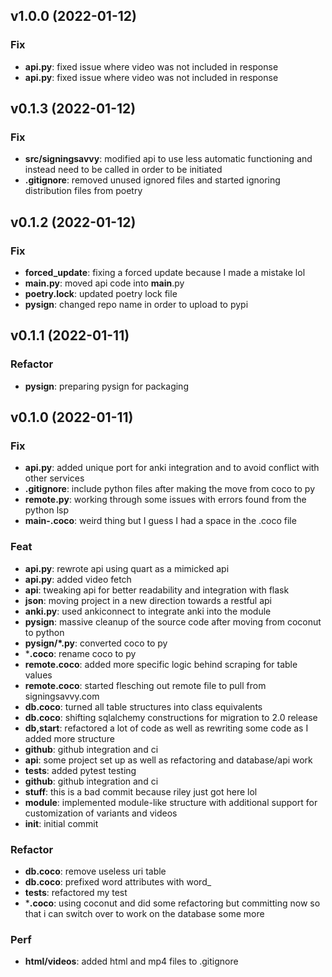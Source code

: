 ## v1.0.0 (2022-01-12)

### Fix

- **api.py**: fixed issue where video was not included in response
- **api.py**: fixed issue where video was not included in response

## v0.1.3 (2022-01-12)

### Fix

- **src/signingsavvy**: modified api to use less automatic functioning and instead need to be called in order to be initiated
- **.gitignore**: removed unused ignored files and started ignoring distribution files from poetry

## v0.1.2 (2022-01-12)

### Fix

- **forced_update**: fixing a forced update because I made a mistake lol
- **__main__.py**: moved api code into __main__.py
- **poetry.lock**: updated poetry lock file
- **pysign**: changed repo name in order to upload to pypi

## v0.1.1 (2022-01-11)

### Refactor

- **pysign**: preparing pysign for packaging

## v0.1.0 (2022-01-11)

### Fix

- **api.py**: added unique port for anki integration and to avoid conflict with other services
- **.gitignore**: include python files after making the move from coco to py
- **remote.py**: working through some issues with errors found from the python lsp
- **__main__-.coco**: weird thing but I guess I had a space in the .coco file

### Feat

- **api.py**: rewrote api using quart as a mimicked api
- **api.py**: added video fetch
- **api**: tweaking api for better readability and integration with flask
- **json**: moving project in a new direction towards a restful api
- **anki.py**: used ankiconnect to integrate anki into the module
- **pysign**: massive cleanup of the source code after moving from coconut to python
- **pysign/*.py**: converted coco to py
- ***.coco**: rename coco to py
- **remote.coco**: added more specific logic behind scraping for table values
- **remote.coco**: started flesching out remote file to pull from signingsavvy.com
- **db.coco**: turned all table structures into class equivalents
- **db.coco**: shifting sqlalchemy constructions for migration to 2.0 release
- **db,start**: refactored a lot of code as well as rewriting some code as I added more structure
- **github**: github integration and ci
- **api**: some project set up as well as refactoring and database/api work
- **tests**: added pytest testing
- **github**: github integration and ci
- **stuff**: this is a bad commit because riley just got here lol
- **module**: implemented module-like structure with additional support for customization of variants and videos
- **init**: initial commit

### Refactor

- **db.coco**: remove useless uri table
- **db.coco**: prefixed word attributes with word_
- **tests**: refactored my test
- ***.coco**: using coconut and did some refactoring but committing now so that i can switch over to work on the database some more

### Perf

- **html/videos**: added html and mp4 files to .gitignore
